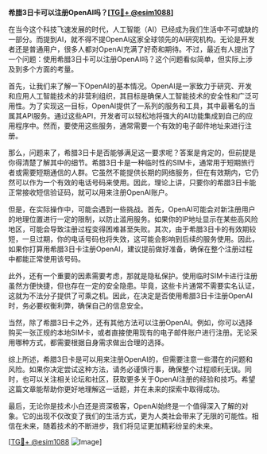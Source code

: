 **希腊3日卡可以注册OpenAI吗？[[TG💪+ @esim1088](https://t.me/s/esim1088)]**

在当今这个科技飞速发展的时代，人工智能（AI）已经成为我们生活中不可或缺的一部分。而提到AI，就不得不提OpenAI这家全球领先的AI研究机构。无论是开发者还是普通用户，很多人都对OpenAI充满了好奇和期待。不过，最近有人提出了一个问题：使用希腊3日卡可以注册OpenAI吗？这个问题看似简单，但实际上涉及到多个方面的考量。

首先，让我们来了解一下OpenAI的基本情况。OpenAI是一家致力于研究、开发和应用人工智能技术的非营利组织，其目标是确保人工智能技术的安全性和广泛可用性。为了实现这一目标，OpenAI提供了一系列的服务和工具，其中最著名的当属其API服务。通过这些API，开发者可以轻松地将强大的AI功能集成到自己的应用程序中。然而，要使用这些服务，通常需要一个有效的电子邮件地址来进行注册。

那么，问题来了，希腊3日卡是否能够满足这一要求呢？答案是肯定的，但前提是你得清楚了解其中的细节。希腊3日卡是一种临时性的SIM卡，通常用于短期旅行者或需要短期通信的人群。它虽然不能提供长期的网络服务，但在有效期内，它仍然可以作为一个有效的电话号码来使用。因此，理论上讲，只要你的希腊3日卡能正常接收短信验证码，就可以用来注册OpenAI账户。

但是，在实际操作中，可能会遇到一些挑战。首先，OpenAI可能会对新注册用户的地理位置进行一定的限制，以防止滥用服务。如果你的IP地址显示在某些高风险地区，可能会导致注册过程变得困难甚至失败。其次，由于希腊3日卡的有效期较短，一旦过期，你的电话号码也将失效，这可能会影响到后续的服务使用。因此，如果你打算用希腊3日卡注册OpenAI，建议提前做好准备，确保在整个注册过程中都能正常使用该号码。

此外，还有一个重要的因素需要考虑，那就是隐私保护。使用临时SIM卡进行注册虽然方便快捷，但也存在一定的安全隐患。毕竟，这些卡片通常不需要实名认证，这就为不法分子提供了可乘之机。因此，在决定是否使用希腊3日卡注册OpenAI时，务必要权衡利弊，确保自己的信息安全。

当然，除了希腊3日卡之外，还有其他方法可以注册OpenAI。例如，你可以选择购买一张正规的本地SIM卡，或者直接使用现有的电子邮件账户进行注册。无论采用哪种方式，都需要根据自身需求做出合理的选择。

综上所述，希腊3日卡是可以用来注册OpenAI的，但需要注意一些潜在的问题和风险。如果你决定尝试这种方法，请务必谨慎行事，确保整个过程顺利无误。同时，也可以关注相关论坛和社区，获取更多关于OpenAI注册的经验和技巧。希望这篇文章能帮助你更好地理解这一话题，并在未来的探索中取得成功。

最后，无论你是技术小白还是资深极客，OpenAI始终是一个值得深入了解的对象。它的出现不仅改变了我们的生活方式，更为人类社会带来了无限的可能性。相信在未来，随着技术的不断进步，我们将见证更加精彩纷呈的未来。

[[TG💪+ @esim1088](https://t.me/s/esim1088) ![Image](https://i.postimg.cc/4NQfJmqS/Snipaste-2025-05-13-00-14-12.png)]
